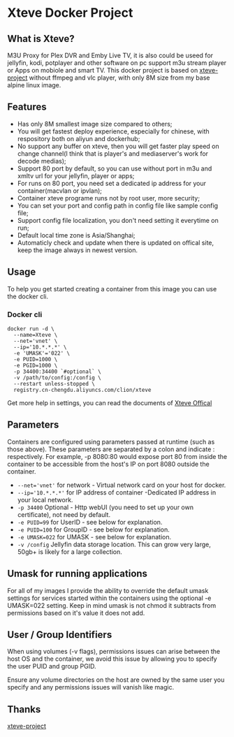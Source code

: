 # Xteve Docker Project

## What is Xteve?
M3U Proxy for Plex DVR and Emby Live TV, it is also could be useed for jellyfin, kodi, potplayer and other software on pc support m3u stream player or Apps on mobiole and smart TV. This docker project is based on [xteve-project](https://github.com/xteve-project/xTeVe) without ffmpeg and vlc player, with only 8M size from my base alpine linux image.

## Features
* Has only 8M smallest image size compared to others;
* You will get fastest deploy experience, especially for chinese, with respository both on aliyun and dockerhub;
* No support any buffer on xteve, then you will get faster play speed on change channel(I think that is player's and mediaserver's work for decode medias);
* Support 80 port by default, so you can use without port in m3u and xmltv url for your jellyfin, player or apps;
* For runs on 80 port, you need set a dedicated ip address for your container(macvlan or ipvlan);
* Container xteve programe runs not by root user, more security;
* You can set your port and config path in config file like sample config file;
* Support config file localization, you don't need setting it everytime on run;
* Default local time zone is Asia/Shanghai;
* Automaticly check and update when there is updated on offical site, keep the image always in newest version.

## Usage
To help you get started creating a container from this image you can use the docker cli.

### Docker cli
```
docker run -d \
  --name=Xteve \
  --net='vnet' \
  --ip='10.*.*.*' \
  -e 'UMASK'='022' \
  -e PUID=1000 \
  -e PGID=1000 \
  -p 34400:34400 `#optional` \
  -v /path/to/config:/config \
  --restart unless-stopped \
  registry.cn-chengdu.aliyuncs.com/clion/xteve
```

Get more help in settings, you can read the documents of [Xteve Offical](https://github.com/xteve-project/xTeVe-Documentation/blob/master/en/configuration.md)

## Parameters
Containers are configured using parameters passed at runtime (such as those above). These parameters are separated by a colon and indicate <external>:<internal> respectively. For example, -p 8080:80 would expose port 80 from inside the container to be accessible from the host's IP on port 8080 outside the container.

* ```--net='vnet'``` for network - Virtual network card on your host for docker.
* ```--ip='10.*.*.*'``` for IP address of container -Dedicated IP address in your local network.
* ```-p 34400``` Optional - Http webUI (you need to set up your own certificate), not need by default.
* ```-e PUID=99``` for UserID - see below for explanation.
* ```-e PUID=100``` for GroupID - see below for explanation.
* ```-e UMASK=022``` for UMASK - see below for explanation.
* ```-v /config``` Jellyfin data storage location. This can grow very large, 50gb+ is likely for a large collection.

## Umask for running applications
For all of my images I provide the ability to override the default umask settings for services started within the containers using the optional -e UMASK=022 setting. Keep in mind umask is not chmod it subtracts from permissions based on it's value it does not add.

## User / Group Identifiers
When using volumes (-v flags), permissions issues can arise between the host OS and the container, we avoid this issue by allowing you to specify the user PUID and group PGID.

Ensure any volume directories on the host are owned by the same user you specify and any permissions issues will vanish like magic.

## Thanks
[xteve-project](https://github.com/xteve-project/xTeVe)
